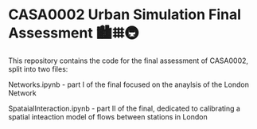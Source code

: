 # CASA0002 Urban Simulation Final Assessment 🏙️𐄳🚇
️This repository contains the code for the final assessment of CASA0002, 
split into two files:

Networks.ipynb - part I of the final focused on the anaylsis of the London 
Network

SpataialInteraction.ipynb - part II of the final, dedicated to calibrating 
a spatial inteaction model of flows between stations in London
